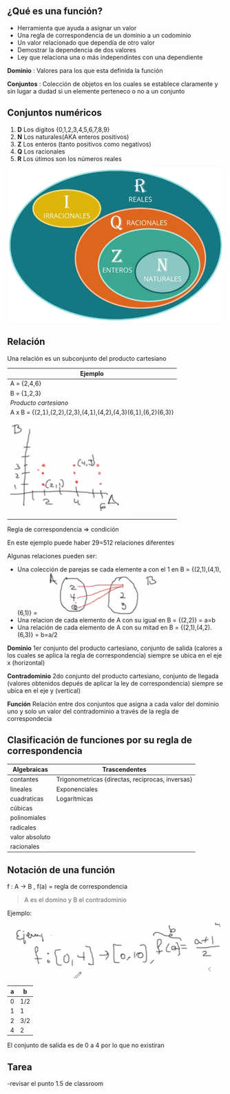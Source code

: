 ## ¿Qué es una función?

- Herramienta que ayuda a asignar un valor
- Una regla de correspondencia de un dominio a un codominio
- Un valor relacionado que dependía de otro valor
- Demostrar la dependencia de dos valores
- Ley que relaciona una o más independintes con una dependiente

**Dominio** : Valores para los que esta definida la función

**Conjuntos** : Colección de objetos en los cuales se establece claramente y sin lugar a dudad si un elemente perteneco o no a un conjunto

## Conjuntos numéricos

1. **D** Los dígitos {0,1,2,3,4,5,6,7,8,9}
2. **N** Los naturales(AKA enteros positivos)
3. **Z** Los enteros (tanto positivos como negativos) 
4. **Q** Los racionales
4. **R** Los útimos son los números reales

<img src="./img/2021-08-20-10-16.webp">

## Relación

Una relación es un subconjunto del producto cartesiano

**Ejemplo** |
--- | 
A = {2,4,6} |
B = {1,2,3} |
*Producto cartesiano* |
A x B = {(2,1),(2,2),(2,3),(4,1),(4,2),(4,3)(6,1),(6,2)(6,3)} |
<img src="./img/2021-08-20-10-25.png"> |

Regla de correspondencia => condición

En este ejemplo puede haber 29=512 relaciones diferentes

Algunas relaciones pueden ser:

- Una colección de parejas se cada elemente a con el 1 en B = {(2,1),(4,1),(6,1)} = <img src="./img/2021-08-20-10-27.png">
- Una relacion de cada elemento de A con su igual en B = {(2,2)} = a=b
- Una relación de cada elemento de A con su mitad en B = {(2,1),(4,2).(6,3)} = b=a/2

**Dominio** 1er conjunto del producto cartesiano, conjunto de salida (calores a los cuales se aplica la regla de correspondencia) siempre se ubica en el eje x (horizontal)

**Contradominio** 2do conjunto del producto cartesiano, conjunto de llegada (valores obtenidos depués de aplicar la ley de correspondencia) siempre se ubica en el eje y (vertical)

**Función** Relación entre dos conjuntos que asigna a cada valor del dominio uno y solo un valor del contradominio a través de la regla de correspondecia

## Clasificación de funciones por su regla de correspondencia

Algebraicas | Trascendentes
--- | ---
contantes | Trigonometricas {directas, reciprocas, inversas}
lineales | Exponenciales
cuadraticas | Logarítmicas
cúbicas |
polinomiales |
radicales |
valor absoluto |
racionales |

## Notación de una función

f : A -> B , f(a) = regla de correspondencia
> A es el domino y B el contradominio

Ejemplo:

<img src="./img/2021-08-20-10-53.png">

a | b 
--- | --- 
0 | 1/2
1 | 1
2 | 3/2
4 | 2

El conjunto de salida es de 0 a 4 por lo que no existiran 

## Tarea 

-revisar el punto 1.5 de classroom